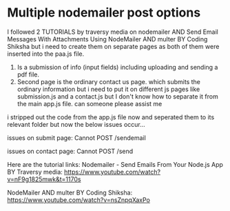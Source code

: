 # Multiple nodemailer post options
I followed 2 TUTORIALS by traversy media on nodemailer AND Send Email Messages With Attachments Using NodeMailer AND multer BY Coding Shiksha  but i need to create them on separate pages as both of them were inserted into the paa.js file.

1. Is a submission of info (input fields) including uploading and sending a pdf file.
2. Second page is the ordinary contact us page. which submits the ordinary information 
 but i need to put it on different js pages like submission.js and a contact.js but I don't know how to separate it from the main app.js file. can someone please assist me 

i stripped out the code from the app.js file now and seperated them to its relevant folder but now the below issues occur...

issues on submit page: 
Cannot POST /sendemail


issues on contact page: 
Cannot POST /send 


Here are the tutorial links:
Nodemailer - Send Emails From Your Node.js App BY Traversy media:
 https://www.youtube.com/watch?v=nF9g1825mwk&t=1170s

NodeMailer AND multer BY Coding Shiksha:
 https://www.youtube.com/watch?v=nsZnpqXaxPo
